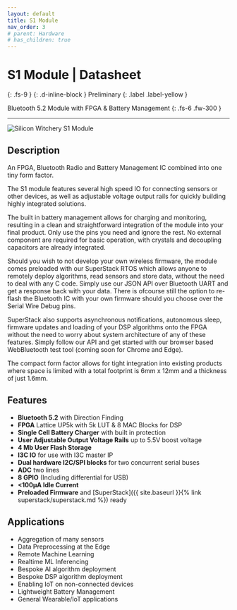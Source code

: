 ```yaml
---
layout: default
title: S1 Module
nav_order: 3
# parent: Hardware
# has_children: true
---
```


# S1 Module | **Datasheet**
{: .fs-9 }
{: .d-inline-block }
Preliminary
{: .label .label-yellow }

Bluetooth 5.2 Module with FPGA & Battery Management
{: .fs-6 .fw-300 }

---

![Silicon Witchery S1 Module]()

## Description 

An FPGA, Bluetooth Radio and Battery Management IC combined into one tiny form factor.

The S1 module features several high speed IO for connecting sensors or other devices, as well as adjustable voltage output rails for quickly building highly integrated solutions.

The built in battery management allows for charging and monitoring, resulting in a clean and straightforward integration of the module into your final product. Only use the pins you need and ignore the rest. No external component are required for basic operation, with crystals and decoupling capacitors are already integrated.

Should you wish to not develop your own wireless firmware, the module comes preloaded with our SuperStack RTOS which allows anyone to remotely deploy algorithms, read sensors and store data, without the need to deal with any C code. Simply use our JSON API over Bluetooth UART and get a response back with your data. There is ofcourse still the option to re-flash the Bluetooth IC with your own firmware should you choose over the Serial Wire Debug pins.

SuperStack also supports asynchronous notifications, autonomous sleep, firmware updates and loading of your DSP algorithms onto the FPGA without the need to worry about system architecture of any of these features. Simply follow our API and get started with our browser based WebBluetooth test tool (coming soon for Chrome and Edge).

The compact form factor allows for tight integration into existing products where space is limited with a total footprint is 6mm x 12mm and a thickness of just 1.6mm.

## Features

- **Bluetooth 5.2** with Direction Finding
- **FPGA** Lattice UP5k with 5k LUT & 8 MAC Blocks for DSP
- **Single Cell Battery Charger** with built in protection
- **User Adjustable Output Voltage Rails** up to 5.5V boost voltage
- **4 Mb User Flash Storage**
- **I3C IO** for use with I3C master IP
- **Dual hardware I2C/SPI blocks** for two concurrent serial buses
- **ADC** two lines
- **8 GPIO** (Including differential for USB)
- **<100μA Idle Current**
- **Preloaded Firmware** and [SuperStack]({{ site.baseurl }}{% link superstack/superstack.md %}) ready

## Applications
- Aggregation of many sensors
- Data Preprocessing at the Edge
- Remote Machine Learning
- Realtime ML Inferencing
- Bespoke AI algorithm deployment
- Bespoke DSP algorithm deployment
- Enabling IoT on non-connected devices
- Lightweight Battery Management
- General Wearable/IoT applications